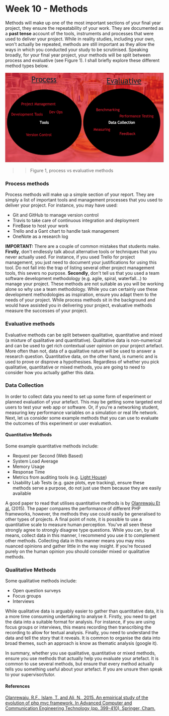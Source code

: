 # Week 10 - Methods

Methods will make up one of the most important sections of your final year project, they ensure the repeatability of your work. They are documented as a **past tense** account of the tools, instruments and processes that were used to deliver your project. While in reality studies, including your own, won't actually be repeated, methods are still important as they allow the ways in which you conducted your study to be scrutinised. Speaking broadly, for your final year project, your methods will be split between process and evaluative (see Figure 1). I shall briefly explore these different method types below.

![](./assets/different_methods.png)
>> Figure 1, process vs evaluative methods

### Process methods

Process methods will make up a simple section of your report. They are simply a list of important tools and management processes that you used to deliver your project. For instance, you may have used:

- Git and GitHub to manage version control
- Travis to take care of continuous integration and deployment
- FireBase to host your work
- Trello and a Gant chart to handle task management
- OneNote as a research log


**IMPORTANT:** There are a couple of common mistakes that students make. **Firstly**, don't endlessly talk about alternative tools or techniques that you never actually used. For instance, if you used Trello for project management, you just need to document your justifications for using this tool. Do not fall into the trap of listing several other project management tools, this severs no purpose. **Secondly**, don't tell us that you used a team software development methodology (e.g. agile, spiral, waterfall...) to manage your project. These methods are not suitable as you will be working alone so why use a team methodology. While you can certainly use these development methodologies as inspiration, ensure you adapt them to the needs of your project. While process methods sit in the background and would have assisted you in delivering your project, evaluative methods measure the successes of your project.

### Evaluative methods

Evaluative methods can be split between qualitative, quantitative and mixed (a mixture of qualitative and quantitative). Qualitative data is non-numerical and can be used to get rich contextual user opinion on your project artefact. More often than not, data of a qualitative nature will be used to answer a research question. Quantitative data, on the other hand, is numeric and is used to prove or disprove a hypothesises. Regardless of whether you pick qualitative, quantitative or mixed methods, you are going to need to consider how you actually gather this data.


### Data Collection

In order to collect data you need to set up some form of experiment or planned evaluation of your artefact. This may be getting some targeted end users to test your web app or software. Or, if you're a networking student,  measuring key performance variables on a simulation or real life network. Next, let us consider some example methods that you can use to evaluate the outcomes of this experiment or user evaluation.

####  Quantitative Methods

 Some example quantitative methods include:

- Request per Second (Web Based)
- System Load Average
- Memory Usage
- Response Time
- Metrics from auditing tools (e.g. [Light House](https://developers.google.com/web/ilt/pwa/lab-auditing-with-lighthouse))
- Usability Lab Tests (e.g. gaze plots, eye tracking), ensure these methods serve a purpose, do not just use them because they are easily available

A good paper to read that utilises quantitative methods is by [Olanrewaju Et al.](https://www.researchgate.net/publication/312737643_An_Empirical_Study_of_the_Evolution_of_PHP_MVC_Framework)  (2015). The paper compares the performance of different PHP frameworks, however, the methods they use could easily be generalised to other types of projects. A final point of note, it is possible to use a quantitative scale to measure human perception. You've all seen these strongly agree to strongly disagree type questions. While you can, by all means, collect data in this manner, I recommend you use it to complement other methods. Collecting data in this manner means you may miss nuanced opinions and gather little in the way insight. If you're focused purely on the human opinion you should consider mixed or qualitative methods.


### Qualitative Methods


Some qualitative methods include:

- Open question surveys
- Focus groups
- Interviews

While qualitative data is arguably easier to gather than quantitative data, it is a more time consuming undertaking to analyse it. Firstly, you need to get the data into a suitable format for analysis. For instance, if you are using focus groups or interviews, this means recording then transcribing the recording to allow for textual analysis. Finally, you need to understand the data and tell the story that it reveals. It is common to organise the data into broad themes, such an approach is know as thematic analysis (google it).

In summary, whether you use qualitative, quantitative or mixed methods, ensure you use methods that actually help you evaluate your artefact.  It is common to use several methods, but ensure that every method actually tells you something useful about your artefact. If you are unsure then speak to your supervisor/tutor.




#### References


[Olanrewaju, R.F., Islam, T. and Ali, N., 2015. An empirical study of the evolution of php mvc framework. In Advanced Computer and Communication Engineering Technology (pp. 399-410). Springer, Cham.](https://www.researchgate.net/publication/312737643_An_Empirical_Study_of_the_Evolution_of_PHP_MVC_Framework)




